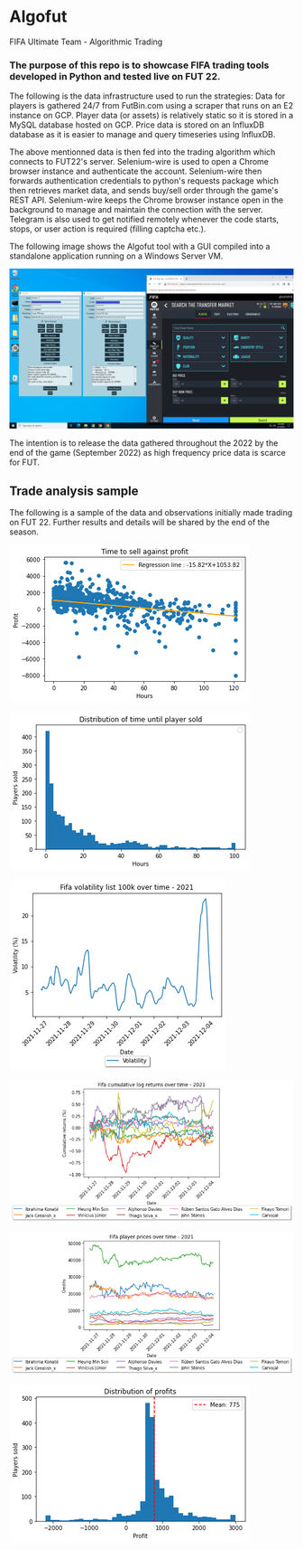 # Algofut
FIFA Ultimate Team - Algorithmic Trading



### The purpose of this repo is to showcase FIFA trading tools developed in Python and tested live on FUT 22.

The following is the data infrastructure used to run the strategies:
  Data for players is gathered 24/7 from FutBin.com using a scraper that runs on an E2 instance on GCP.
  Player data (or assets) is relatively static so it is stored in a MySQL database hosted on GCP.
  Price data is stored on an InfluxDB database as it is easier to manage and query timeseries using InfluxDB.

The above mentionned data is then fed into the trading algorithm which connects to FUT22's server.
  Selenium-wire is used to open a Chrome browser instance and authenticate the account.
  Selenium-wire then forwards authentication credentials to python's requests package which then retrieves market data, and sends buy/sell order through the game's REST    API. Selenium-wire keeps the Chrome browser instance open in the background to manage and maintain the connection with the server.
  Telegram is also used to get notified remotely whenever the code starts, stops, or user action is required (filling captcha etc.).
  

The following image shows the Algofut tool with a GUI compiled into a standalone application running on a Windows Server VM.

![SCREEN_1](screen_algo1.PNG)



The intention is to release the data gathered throughout the 2022 by the end of the game (September 2022) as high frequency price data is scarce for FUT. 



## Trade analysis sample

The following is a sample of the data and observations initially made trading on FUT 22. Further results and details will be shared by the end of the season.

![SCREEN_2](reg_time_sell.PNG)


![SCREEN_3](time_to_sell.PNG)


![SCREEN_4](vol_100k.PNG)


![SCREEN_5](cum_log_ret.PNG)


![SCREEN_6](fut_prices.PNG)


![SCREEN_6](profit_dist.PNG)



